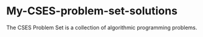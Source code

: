 # My-CSES-problem-set-solutions
The CSES Problem Set is a collection of algorithmic programming problems.
